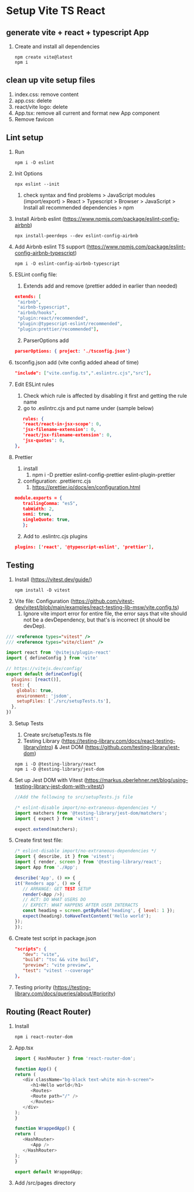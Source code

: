 # Setup Vite TS React

## generate vite + react + typescript App
   1. Create and install all dependencies
      ```
      npm create vite@latest
      npm i
      ```


## clean up vite setup files
1. index.css: remove content
2. app.css: delete
3. react/vite logo: delete
4. App.tsx: remove all current and format new App component
5. Remove favicon

## Lint setup
1. Run
   ```
   npm i -D eslint
   ```
2. Init Options
   ```
   npx eslint --init
   ```
   1. check syntax and find problems > JavaScript modules (import/export) > React > Typescript > Browser > JavaScript > Install all recommended dependencies > npm
   
3. Install Airbnb eslint (https://www.npmjs.com/package/eslint-config-airbnb)
   ```
   npx install-peerdeps --dev eslint-config-airbnb
   ```
4. Add Airbnb eslint TS support (https://www.npmjs.com/package/eslint-config-airbnb-typescript)
   ```
   npm i -D eslint-config-airbnb-typescript
   ```
5. ESLint config file: 
   1. Extends add and remove (prettier added in earlier than needed)
   ```json
   extends: [
    "airbnb",
    "airbnb-typescript",
    "airbnb/hooks",
    "plugin:react/recommended",
    "plugin:@typescript-eslint/recommended",
    "plugin:prettier/recommended"],

   ```
   2. ParserOptions add

   ```json
   parserOptions: { project: './tsconfig.json'}
   ```
6. tsconfig.json add (vite config added ahead of time)
   ```json
   "include": ["vite.config.ts",".eslintrc.cjs","src"],
   ```
7. Edit ESLint rules
   1. Check which rule is affected by disabling it first and getting the rule name
   2. go to .eslintrc.cjs and put name under (sample below)
   ```json
      rules: {
      'react/react-in-jsx-scope': 0,
      'jsx-filename-extension': 0,
      'react/jsx-filename-extension': 0,
      'jsx-quotes': 0,
   },
   ```
8. Prettier
   1. install
      1. npm i -D prettier eslint-config-prettier eslint-plugin-prettier
   2. configuration: .prettierrc.cjs
      1. https://prettier.io/docs/en/configuration.html
   ```json
   module.exports = {
      trailingComma: "es5",
      tabWidth: 2,
      semi: true,
      singleQuote: true,
      };
   ```
      2. Add to .eslintrc.cjs plugins
   ```json
   plugins: ['react', '@typescript-eslint', 'prettier'],
   ```

## Testing
1. Install (https://vitest.dev/guide/)
   ```
   npm install -D vitest
   ```
2. Vite file: Configuration (https://github.com/vitest-dev/vitest/blob/main/examples/react-testing-lib-msw/vite.config.ts)
   1. Ignore vite import error for entire file, the error says that vite should not be a devDependency, but that's is incorrect (it should be devDep).
```javascript
/// <reference types="vitest" />
/// <reference types="vite/client" />

import react from '@vitejs/plugin-react'
import { defineConfig } from 'vite'

// https://vitejs.dev/config/
export default defineConfig({
  plugins: [react()],
  test: {
    globals: true,
    environment: 'jsdom',
    setupFiles: ['./src/setupTests.ts'],
  },
})
```
3. Setup Tests
   1. Create src/setupTests.ts file
   2. Testing Library (https://testing-library.com/docs/react-testing-library/intro) & Jest DOM (https://github.com/testing-library/jest-dom)
   ```
   npm i -D @testing-library/react
   npm i -D @testing-library/jest-dom
   ```
4. Set up Jest DOM with Vitest (https://markus.oberlehner.net/blog/using-testing-library-jest-dom-with-vitest/)

   ```javascript
   //Add the following to src/setupTests.js file

   /* eslint-disable import/no-extraneous-dependencies */
   import matchers from '@testing-library/jest-dom/matchers';
   import { expect } from 'vitest';

   expect.extend(matchers);
   ```

5. Create first test file:
   ```javascript
   /* eslint-disable import/no-extraneous-dependencies */
   import { describe, it } from 'vitest';
   import { render, screen } from '@testing-library/react';
   import App from './App';

   describe('App', () => {
   it('Renders app', () => {
      // ARRANGE: GET TEST SETUP
      render(<App />);
      // ACT: DO WHAT USERS DO
      // EXPECT: WHAT HAPPENS AFTER USER INTERACTS
      const heading = screen.getByRole('heading', { level: 1 });
      expect(heading).toHaveTextContent('Hello world');
   });
   });
   ```
6. Create test script in package.json
   ```json
   "scripts": {
      "dev": "vite",
      "build": "tsc && vite build",
      "preview": "vite preview",
      "test": "vitest --coverage"
   },
   ```
7. Testing priority (https://testing-library.com/docs/queries/about/#priority)

## Routing (React Router)
1. Install
   ```
   npm i react-router-dom
   ```
2. App.tsx
   ```javascript
   import { HashRouter } from 'react-router-dom';

   function App() {
   return (
      <div className="bg-black text-white min-h-screen">
         <h1>Hello world</h1>
         <Routes>
         <Route path="/" />
         </Routes>
      </div>
   );
   }

   function WrappedApp() {
   return (
      <HashRouter>
         <App />
      </HashRouter>
   );
   }

   export default WrappedApp;

   ```
3. Add /src/pages directory
   